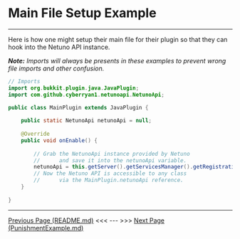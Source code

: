 
# Main File Setup Example

---

Here is how one might setup their main file for their plugin so that they can hook into 
the Netuno API instance. <br>

_**Note:** Imports will always be presents in these examples to prevent wrong file imports
and other confusion._

```java
// Imports
import org.bukkit.plugin.java.JavaPlugin;
import com.github.cyberryan1.netunoapi.NetunoApi;

public class MainPlugin extends JavaPlugin {
    
    public static NetunoApi netunoApi = null;
    
    @Override
    public void onEnable() {
        
        // Grab the NetunoApi instance provided by Netuno 
        //      and save it into the netunoApi variable.
        netunoApi = this.getServer().getServicesManager().getRegistration( NetunoApi.class ).getProvider();
        // Now the Netuno API is accessible to any class 
        //      via the MainPlugin.netunoApi reference.
    }
    
}

```

---

[Previous Page (README.md)](https://github.com/CyberRyan1/NetunoAPI#readme) 
<<< --- >>> [Next Page (PunishmentExample.md)](PunishmentExample.md)